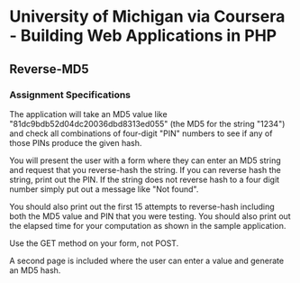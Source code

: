 # University of Michigan via Coursera - Building Web Applications in PHP

## Reverse-MD5

### Assignment Specifications

The application will take an MD5 value like "81dc9bdb52d04dc20036dbd8313ed055" (the MD5 for the string "1234") and check all combinations of four-digit "PIN" numbers to see if any of those PINs produce the given hash.

You will present the user with a form where they can enter an MD5 string and request that you reverse-hash the string. If you can reverse hash the string, print out the PIN. If the string does not reverse hash to a four digit number simply put out a message like "Not found".

You should also print out the first 15 attempts to reverse-hash including both the MD5 value and PIN that you were testing. You should also print out the elapsed time for your computation as shown in the sample application.

Use the GET method on your form, not POST.

A second page is included where the user can enter a value and generate an MD5 hash.
